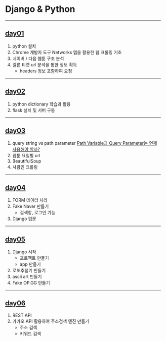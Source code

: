 # Django & Python
---
## [day01](https://github.com/minkyungcho/TIL/tree/master/Django/day01) 
1. python 설치
2. Chrome 개발자 도구 Networks 탭을 활용한 웹 크롤링 기초
3. 네이버 / 다음 웹툰 구조 분석
4. 멜론 티켓 url 분석을 통한 정보 획득
    - headers 정보 포함하여 요청

---
## [day02](https://github.com/minkyungcho/TIL/tree/master/Django/day02)
1. python dictionary 학습과 활용
2. flask 설치 및 서버 구동

---
## [day03](https://github.com/minkyungcho/TIL/tree/master/Django/day03)
1. query string vs path parameter
    [Path Variable과 Query Parameter는 언제 사용해야 할까?](https://ryan-han.com/post/translated/pathvariable_queryparam/)
2. 웹툰 요일별 url 
3. BeautifulSoup
4. 사람인 크롤링

---
## [day04](https://github.com/minkyungcho/TIL/tree/master/Django/day04)
1. FORM 데이터 처리
2. Fake Naver 만들기
    - 검색창, 로그인 기능
3. Django 입문

---
## [day05](https://github.com/minkyungcho/TIL/tree/master/Django/day05)
1. Django 시작
    - 프로젝트 만들기
    - app 만들기
2. 로또추첨기 만들기
3. ascii art 만들기
4. Fake OP.GG 만들기

---
## [day06](https://github.com/minkyungcho/TIL/tree/master/Django/day06)
1. REST API
2. 카카오 API 활용하여 주소검색 엔진 만들기
    - 주소 검색
    - 키워드 검색
